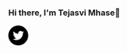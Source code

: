 ### Hi there, I'm Tejasvi Mhase👋

<!--
**99002669/99002669** is a ✨ _special_ ✨ repository because its `README.md` (this file) appears on your GitHub profile.

Here are some ideas to get you started:

- 🔭 I’m currently working on ...
- 🌱 I’m currently learning ...
- 👯 I’m looking to collaborate on ...
- 🤔 I’m looking for help with ...
- 💬 Ask me about ...
- 📫 How to reach me: ...
- 😄 Pronouns: ...
- ⚡ Fun fact: ...

[![https://github.com/99002669/99002669/blob/main/gmail.png/100/100]](mailto:tejasvi.y.mhase@gmail.com) 

[<img align="left" src="https://github.com/99002669/99002669/blob/main/twitter.png" />][https://twitter.com/MhaseTejasvi]
-->


<a href="https://twitter.com/MhaseTejasvi"><img src="https://github.com/99002669/99002669/blob/main/twitter.png" width="40" height="40"></a>

